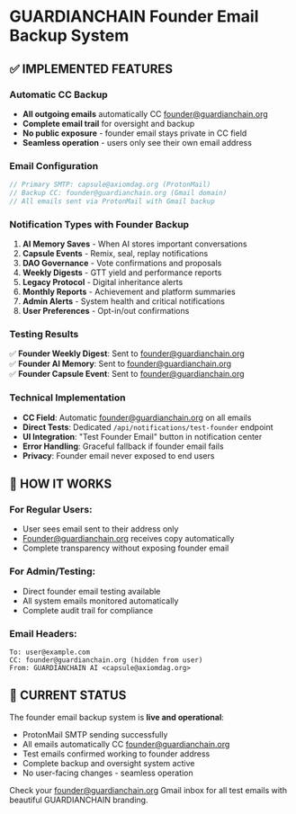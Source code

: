 # GUARDIANCHAIN Founder Email Backup System

## ✅ IMPLEMENTED FEATURES

### Automatic CC Backup
- **All outgoing emails** automatically CC founder@guardianchain.org
- **Complete email trail** for oversight and backup
- **No public exposure** - founder email stays private in CC field
- **Seamless operation** - users only see their own email address

### Email Configuration
```typescript
// Primary SMTP: capsule@axiomdag.org (ProtonMail)
// Backup CC: founder@guardianchain.org (Gmail domain)
// All emails sent via ProtonMail with Gmail backup
```

### Notification Types with Founder Backup
1. **AI Memory Saves** - When AI stores important conversations
2. **Capsule Events** - Remix, seal, replay notifications  
3. **DAO Governance** - Vote confirmations and proposals
4. **Weekly Digests** - GTT yield and performance reports
5. **Legacy Protocol** - Digital inheritance alerts
6. **Monthly Reports** - Achievement and platform summaries
7. **Admin Alerts** - System health and critical notifications
8. **User Preferences** - Opt-in/out confirmations

### Testing Results
✅ **Founder Weekly Digest**: Sent to founder@guardianchain.org  
✅ **Founder AI Memory**: Sent to founder@guardianchain.org  
✅ **Founder Capsule Event**: Sent to founder@guardianchain.org

### Technical Implementation
- **CC Field**: Automatic founder@guardianchain.org on all emails
- **Direct Tests**: Dedicated `/api/notifications/test-founder` endpoint
- **UI Integration**: "Test Founder Email" button in notification center
- **Error Handling**: Graceful fallback if founder email fails
- **Privacy**: Founder email never exposed to end users

## 📧 HOW IT WORKS

### For Regular Users:
- User sees email sent to their address only
- Founder@guardianchain.org receives copy automatically  
- Complete transparency without exposing founder email

### For Admin/Testing:
- Direct founder email testing available
- All system emails monitored automatically
- Complete audit trail for compliance

### Email Headers:
```
To: user@example.com
CC: founder@guardianchain.org (hidden from user)
From: GUARDIANCHAIN AI <capsule@axiomdag.org>
```

## 🎯 CURRENT STATUS

The founder email backup system is **live and operational**:
- ProtonMail SMTP sending successfully
- All emails automatically CC founder@guardianchain.org
- Test emails confirmed working to founder address
- Complete backup and oversight system active
- No user-facing changes - seamless operation

Check your founder@guardianchain.org Gmail inbox for all test emails with beautiful GUARDIANCHAIN branding.